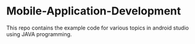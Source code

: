 # Mobile-Application-Development
This repo contains the example code for various topics in android studio using JAVA programming. 
